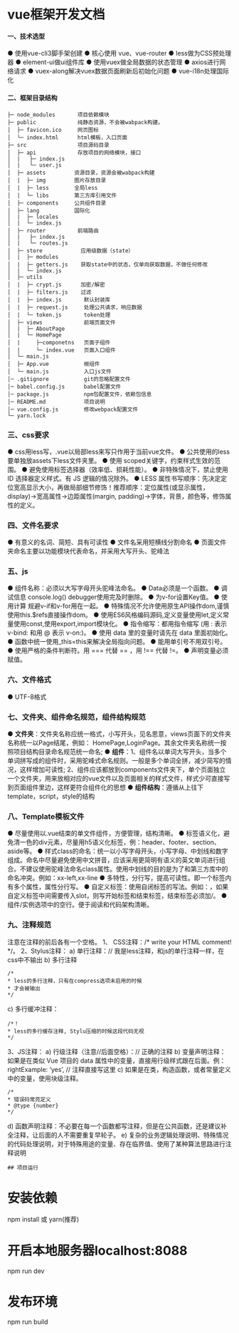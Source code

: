 # vue框架开发文档

#### 一、技术选型
● 使用vue-cli3脚手架创建
● 核心使用 vue、vue-router
● less做为CSS预处理器
● element-ui做ui组件库
● 使用vuex做全局数据的状态管理
● axios进行网络请求
● vuex-along解决vuex数据页面刷新后初始化问题
● vue-i18n处理国际化

#### 二、框架目录结构
```
├─ node_modules       项目依赖模块 
├─ public             纯静态资源，不会被wabpack构建。
│  ├─ favicon.ico     网页图标
│  └─ index.html      html模板，入口页面
├─ src                项目源码目录
│  ├─ api             存放项目的网络模块，接口
│  |   ├─ index.js
│  |   └─ user.js
│  ├─ assets         资源目录，资源会被wabpack构建
│  |  ├─ img         图片存放目录
│  |  ├─ less        全局less
│  |  └─ libs        第三方库引用文件
│  ├─ components     公共组件目录
│  ├─ lang           国际化
│  |  ├─ locales
│  |  └─ index.js
│  ├─ router          前端路由
│  |   ├─ index.js    
│  |   └─ routes.js   
│  ├─ store            应用级数据（state）
│  |  ├─ modules
│  |  ├─ getters.js    获取state中的状态，仅单向获取数据，不做任何修改
│  |  └─ index.js
│  ├─ utils
│  |  ├─ crypt.js      加密/解密
│  |  ├─ filters.js    过滤
│  |  ├─ index.js       默认封装库
│  |  ├─ request.js     处理公共请求，响应数据
│  |  └─ token.js       token处理
│  ├─ views             前端页面文件
│  |  ├─ AboutPage
│  |  └─ HomePage
│  |     ├─componetns   页面子组件
│  |     └─ index.vue   页面入口组件  
│  └─ main.js 
│  ├─ App.vue           根组件
│  └─ main.js           入口js文件
│─ .gitignore           git的忽略配置文件
│─ babel.config.js      babel配置文件
│─ package.js           npm包配置文件，依赖包信息
│─ README.md            项目说明
│─ vue.config.js        修改webpack配置文件
└─ yarn.lock

```

### 三、css要求
● css用less写，.vue以局部less来写<style lang="less" scoped></style>只作用于当前vue文件。
● 公共使用的less要单独放assets下less文件夹里。
● 使用 scoped关键字，约束样式生效的范围。
● 避免使用标签选择器（效率低、损耗性能）。
● 非特殊情况下，禁止使用 ID 选择器定义样式。有 JS 逻辑的情况除外。
● LESS 属性书写顺序：先决定定位宽高显示大小，再做局部细节修饰！推荐顺序：定位属性(或显示属性，display)->宽高属性->边距属性(margin, padding)->字体，背景，颜色等，修饰属性的定义。


### 四、文件名要求
● 有意义的名词、简短、具有可读性
● 文件名采用短横线分割命名
● 页面文件夹命名主要以功能模块代表命名，并采用大写开头、驼峰法

### 五、js
● 组件名称：必须以大写字母开头驼峰法命名。
● Data必须是一个函数。
● 调试信息 console.log() debugger使用完及时删除。
● 为v-for设置Key值。
● 使用计算 规避v-if和v-for用在一起。
● 特殊情况不允许使用原生API操作dom,谨慎使用this.$refs直接操作dom。
● 使用ES6风格编码源码,定义变量使用let,定义常量使用const,使用export,import模块化。
● 指令缩写：都用指令缩写 (用 : 表示 v-bind: 和用 @ 表示 v-on:)。
● 使用 data 里的变量时请先在 data 里面初始化。
● 函数中统一使用_this=this来解决全局指向问题。
● 能用单引号不用双引号。
● 使用严格的条件判断符。用 === 代替 == ，用 !== 代替 !=。
● 声明变量必须赋值。

### 六、文件格式
● UTF-8格式

### 七、文件夹、组件命名规范，组件结构规范
● **文件夹**：文件夹名称应统一格式，小写开头，见名思意，views页面下的文件夹名称统一以Page结尾，例如：       HomePage,LoginPage。其余文件夹名称统一按照项目结构目录命名规范统一命名;
● **组件**：1、组件名以单词大写开头，当多个单词拼写成的组件时，采用驼峰式命名规则。一般是多个单词全拼，减少简写的情况，这样增加可读性; 2、组件应该都放到components文件夹下，单个页面独立一个文件夹，用来放相对应的vue文件以及页面相关的样式文件，样式少可直接写到页面组件里边，这样更符合组件化的思想
● **组件结构**：遵循从上往下template，script，style的结构

### 八、Template模板文件
● 尽量使用以.vue结束的单文件组件，方便管理，结构清晰。
● 标签语义化，避免清一色的div元素，尽量用h5语义化标签，例：header、footer、section、aside等。
● 样式class的命名：统一以小写字母开头，小写字母、中划线和数字组成。命名中尽量避免使用中文拼音，应该采用更简明有语义的英文单词进行组合。不建议使用驼峰法命名class属性。使用中划线的目的是为了和第三方库中的命名冲突。例如：xx-left,xx-line
● 多特性，分行写，提高可读性。即一个标签内有多个属性，属性分行写。
● 自定义标签：使用自闭标签的写法。例如：，如果自定义标签中间需要传入slot，则写开始标签和结束标签，结束标签必须加/。
● 组件/实例选项中的空行。便于阅读和代码架构清晰。

### 九、注释规范
注意在注释的前后各有一个空格。
1、 CSS注释：/* write your HTML comment! */。
2、Stylus注释：
a)	单行注释：// 我是less注释，和js的单行注释一样，在css中不输出
b)	多行注释

```
/*
* less的多行注释，只有在compress选项未启用的时候
* 才会被输出
*/
```

c)	多行缓冲注释：

```
/*！
* less的多行缓存注释, Stylu压缩的时候这段代码无视
*/
```

3、JS注释：
a)	行级注释（注意//后面空格）：// 正确的注释
b)	变量声明注释：如果是在类似 Vue 项目的 data 属性中的变量，直接用行级样式跟在后面。例：rightExample: ‘yes’, // 注释直接写这里
c)	如果是在类，构造函数，或者常量定义中的变量，使用块级注释。
```
/*
* 错误码常亮定义
* @type {number}
*/
```
d)	函数声明注释：不必要在每一个函数都写注释，但是在公共函数，还是建议补全注释，让后面的人不需要重复早轮子。
e)	复杂的业务逻辑处理说明、特殊情况的代码处理说明，对于特殊用途的变量、存在临界值、使用了某种算法思路进行注释说明



```
## 项目运行

```
# 安装依赖
npm install 或 yarn(推荐)
# 开启本地服务器localhost:8088
npm run dev
# 发布环境
npm run build

```

